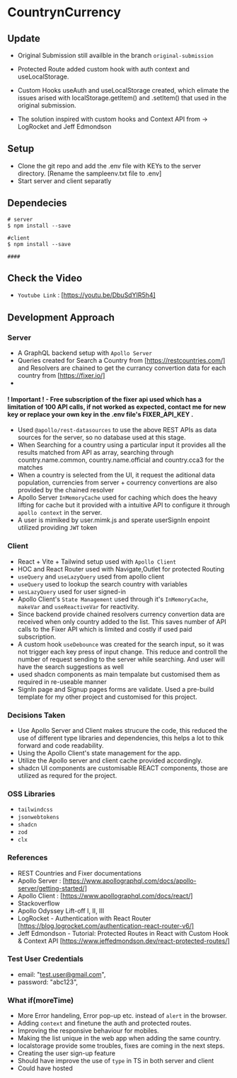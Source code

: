 # CountrynCurrency

## Update

- Original Submission still availble in the branch `original-submission`

- Protected Route added custom hook with auth context and useLocalStorage.
- Custom Hooks useAuth and useLocalStorage created, which elimate the issues arised with localStorage.getItem() and .setItem() that used in the original submission.
- The solution inspired with custom hooks and Context API from -> LogRocket and Jeff Edmondson

## Setup

- Clone the git repo and add the .env file with KEYs to the server directory. [Rename the sampleenv.txt file to .env]
- Start server and client separatly

## Dependecies

```
# server
$ npm install --save

#client
$ npm install --save

####

```

## Check the Video

- `Youtube Link` : [https://youtu.be/DbuSdYIR5h4]

## Development Approach

### Server

- A GraphQL backend setup with `Apollo Server`
- Queries created for Search a Country from [https://restcountries.com/] and Resolvers are chained to get the currancy convertion data for each country from [https://fixer.io/]
-

#### ! Important ! - Free subscription of the fixer api used which has a limitation of 100 API calls, if not worked as expected, contact me for new key or replace your own key in the .env file's FIXER_API_KEY .

- Used `@apollo/rest-datasources` to use the above REST APIs as data sources for the server, so no database used at this stage.
- When Searching for a country using a particular input it provides all the results matched from API as array, searching through country.name.common, country.name.official and country.cca3 for the matches
- When a country is selected from the UI, it request the aditional data population, currencies from server + courrency convertions are also provided by the chained resolver
- Apollo Server `InMemoryCache` used for caching which does the heavy lifting for cache but it provided with a intuitive API to configure it through `apollo context` in the server.
- A user is mimiked by user.mimk.js and sperate userSignIn enpoint utilized providing `JWT` token

### Client

- React + Vite + Tailwind setup used with `Apollo Client`
- HOC and React Router used with Navigate,Outlet for protected Routing
- `useQuery` and `useLazyQuery` used from apollo client
- `useQuery` used to lookup the search country with variables
- `uesLazyQuery` used for user signed-in
- Apollo Client's `State Management` used through it's `InMemoryCache`, `makeVar` and `useReactiveVar` for reactivity.
- Since backend provide chained resolvers currency convertion data are received when only country added to the list. This saves number of API calls to the Fixer API which is limited and costly if used paid subscription.
- A custom hook `useDebounce` was created for the search input, so it was not trigger each key press of input change. This reduce and controll the number of request sending to the server while searching. And user will have the search suggestions as well
- used shadcn components as main tempalate but customised them as required in re-useable manner
- SignIn page and Signup pages forms are validate. Used a pre-build template for my other project and customised for this project.

### Decisions Taken

- Use Apollo Server and Client makes strucure the code, this reduced the use of different type libraries and dependencies, this helps a lot to thik forward and code readability.
- Using the Apollo Client's state management for the app.
- Utilize the Apollo server and client cache provided accordingly.
- shadcn UI components are customisable REACT components, those are utilized as requred for the project.

### OSS Libraries

- `tailwindcss`
- `jsonwebtokens`
- `shadcn`
- `zod`
- `clx`

### References

- REST Countries and Fixer documentations
- Apollo Server : [https://www.apollographql.com/docs/apollo-server/getting-started/]
- Apollo Client : [https://www.apollographql.com/docs/react/]
- Stackoverflow
- Apollo Odyssey Lift-off I, II, III
- LogRocket - Authentication with React Router [https://blog.logrocket.com/authentication-react-router-v6/]
- Jeff Edmondson - Tutorial: Protected Routes in React with Custom Hook & Context API [https://www.jeffedmondson.dev/react-protected-routes/]

### Test User Credentials

- email: "test.user@gmail.com",
- password: "abc123",

### What if(moreTime)

- More Error handeling, Error pop-up etc. instead of `alert` in the browser.
- Adding `context` and finetune the auth and protected routes.
- Improving the responsive behaviour for mobiles.
- Making the list unique in the web app when adding the same country.
- localstorage provide some troubles, fixes are coming in the next steps.
- Creating the user sign-up feature
- Should have improve the use of `type` in TS in both server and client
- Could have hosted
